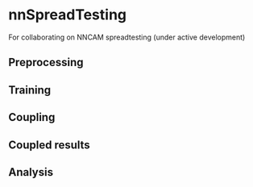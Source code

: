 # nnSpreadTesting
For collaborating on NNCAM spreadtesting
(under active development)

## Preprocessing

## Training

## Coupling

## Coupled results

## Analysis
